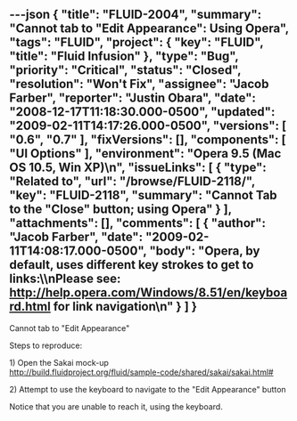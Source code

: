 ---json
{
  "title": "FLUID-2004",
  "summary": "Cannot tab to \"Edit Appearance\": Using Opera",
  "tags": "FLUID",
  "project": {
    "key": "FLUID",
    "title": "Fluid Infusion"
  },
  "type": "Bug",
  "priority": "Critical",
  "status": "Closed",
  "resolution": "Won't Fix",
  "assignee": "Jacob Farber",
  "reporter": "Justin Obara",
  "date": "2008-12-17T11:18:30.000-0500",
  "updated": "2009-02-11T14:17:26.000-0500",
  "versions": [
    "0.6",
    "0.7"
  ],
  "fixVersions": [],
  "components": [
    "UI Options"
  ],
  "environment": "Opera 9.5 (Mac OS 10.5, Win XP)\n",
  "issueLinks": [
    {
      "type": "Related to",
      "url": "/browse/FLUID-2118/",
      "key": "FLUID-2118",
      "summary": "Cannot Tab to the \"Close\" button; using Opera"
    }
  ],
  "attachments": [],
  "comments": [
    {
      "author": "Jacob Farber",
      "date": "2009-02-11T14:08:17.000-0500",
      "body": "Opera, by default, uses different key strokes to get to links:\\\nPlease see: <http://help.opera.com/Windows/8.51/en/keyboard.html> for link navigation\n"
    }
  ]
}
---
Cannot tab to "Edit Appearance"

Steps to reproduce:

1\) Open the Sakai mock-up\
<http://build.fluidproject.org/fluid/sample-code/shared/sakai/sakai.html#>

2\) Attempt to use the keyboard to navigate to the "Edit Appearance" button

Notice that you are unable to reach it, using the keyboard.

        